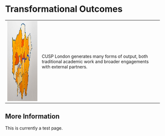 # Transformational Outcomes


<table>
  <tr>
    <td> <img src="./assets/jali.jpg" alt="1" width = 260px height = 260px > </td>
    <td> 
      CUSP London generates many forms of output, both traditional academic work and broader engagements with external partners. 
    </td>
   </tr> 
</table>

## More Information
This is currently a test page.
